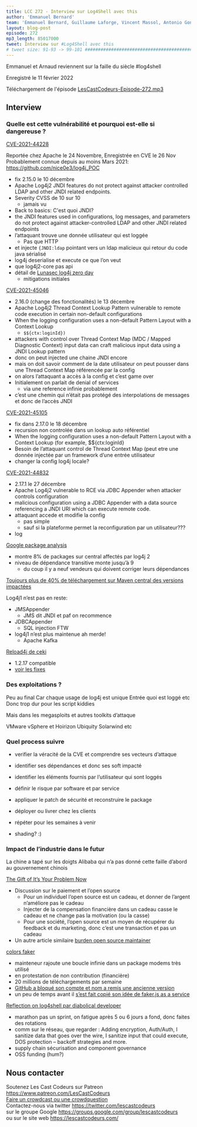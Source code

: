 ```yaml
---
title: LCC 272 - Interview sur Log4Shell avec this
author: 'Emmanuel Bernard'
team: 'Emmanuel Bernard, Guillaume Laforge, Vincent Massol, Antonio Goncalves, Arnaud Heritier, Audrey Neveu'
layout: blog-post
episode: 272
mp3_length: 85017000
tweet: Interview sur #Log4Shell avec this
# tweet size: 91-93 -> 99-101 #######################################################################
---
```

Emmanuel et Arnaud reviennent sur la faille du siècle #log4shell

Enregistré le 11 février 2022

Téléchargement de l'épisode [LesCastCodeurs-Episode-272.mp3](https://traffic.libsyn.com/lescastcodeurs/LesCastCodeurs-Episode-272.mp3)

## Interview

### Quelle est cette vulnérabilité et pourquoi est-elle si dangereuse ?

[CVE-2021-44228](https://logging.apache.org/log4j/2.x/security.html#CVE-2021-44228)

Reportée chez Apache le 24 Novembre, Enregistrée en CVE le 26 Nov
Probablement connue depuis au moins Mars 2021: https://github.com/nice0e3/log4j_POC

* fix 2.15.0 le 10 décembre
* Apache Log4j2 JNDI features do not protect against attacker controlled LDAP and other JNDI related endpoints.
* Severity CVSS de 10 sur 10
    * jamais vu
* Back to basics: C'est quoi JNDI?
* the JNDI features used in configurations, log messages, and parameters do not protect against attacker-controlled LDAP and other JNDI related endpoints
* l’attaquant trouve une donnée utilisateur qui est loggée
    * Pas que HTTP
* et injecte `{JNDI:ldap` pointant vers un ldap malicieux qui retour du code java sérialisé
* log4j deserialise et execute ce que l’on veut
* que log4j2-core pas api
* détail de [Lunasec log4j zero day](https://www.lunasec.io/docs/blog/log4j-zero-day/)  
    * mitigations initiales

[CVE-2021-45046](https://logging.apache.org/log4j/2.x/security.html#CVE-2021-45046)

* 2.16.0 (change des fonctionalités) le 13 décembre
* Apache Log4j2 Thread Context Lookup Pattern vulnerable to remote code execution in certain non-default configurations
* When the logging configuration uses a non-default Pattern Layout with a Context Lookup
    * `$${ctx:loginId})`
* attackers with control over Thread Context Map (MDC / Mapped Diagnostic Context) input data can craft malicious input data using a JNDI Lookup pattern
* donc on peut injected une chaine JNDI encore
* mais on doit savoir comment de la date utilisateur on peut pousser dans une Thread Context Map référencée par la config
* on alors l’attaquant a accès à la config et c’est game over
* Initialement on parlait de denial of services
    * via une reference infinie probablement
* c’est une chemin qui n’était pas protégé des interpolations de messages et donc de l’accès JNDI

[CVE-2021-45105](https://logging.apache.org/log4j/2.x/security.html#CVE-2021-45105)

* fix dans 2.17.0 le 18 décembre
* recursion non controlée dans un lookup auto référentiel
* When the logging configuration uses a non-default Pattern Layout with a Context Lookup (for example, $${ctx:loginId}
* Besoin de l’attaquant control de Thread Context Map (peut etre une donnée injectée par un framework d’une entrée utilisateur
* changer la config log4j locale?

[CVE-2021-44832](https://logging.apache.org/log4j/2.x/security.html#CVE-2021-44832)

* 2.17.1 le 27 décembre
* Apache Log4j2 vulnerable to RCE via JDBC Appender when attacker controls configuration
*   malicious configuration using a JDBC Appender with a data source referencing a JNDI URI which can execute remote code.
* attaquant accede et modifie la config
    * pas simple
    * sauf si la plateforme permet la reconfiguration par un utilisateur???
* log

[Google package analysis](https://security.googleblog.com/2021/12/understanding-impact-of-apache-log4j.html)

* montre 8% de packages sur central affectés par log4j 2
* niveau de dépendance transitive monte jusqu’à 9
    * du coup il y a neuf vendeurs qui doivent corriger leurs dépendances

[Toujours plus de 40% de téléchargement sur Maven central des versions impactées](https://www.sonatype.com/resources/log4j-vulnerability-resource-center)

Log4j1 n’est pas en reste:

* JMSAppender
    * JMS dit JNDI et paf on recommence
* JDBCAppender
    * SQL injection FTW
* log4j1 n’est plus maintenue ah merde!
    * Apache Kafka

[Reload4j de ceki](CVE-2021-44832)

* 1.2.17 compatible
* [voir les fixes](https://reload4j.qos.ch/news.html) 

### Des exploitations ?

Peu au final
Car chaque usage de log4j est unique
Entrée quoi est loggé etc 
Donc trop dur pour les script kiddies 

Mais dans les megasploits et autres toolkits d’attaque

VMware vSphere et Hoirizon
Ubiquity 
Solarwind 
etc

### Quel process suivre

* verifier la véracité de la CVE et comprendre ses vecteurs d’attaque
* identifier ses dépendances et donc ses soft impacté
* identifier les éléments fournis par l’utilisateur qui sont loggés
* définir le risque par software et par service
* appliquer le patch de sécurité et reconstruire le package
* déployer ou livrer chez les clients
* répéter pour les semaines à venir

* shading? :) 

### Impact de l’industrie dans le futur

La chine a tapé sur les doigts Alibaba qui n’a pas donné cette faille d’abord au gouvernement chinois 

[The Gift of It’s Your Problem Now](https://apenwarr.ca/log/20211229)  

* Discussion sur le paiement et l’open source
    * Pour un individuel l’open source est un cadeau, et donner de l’argent n’améliore pas le cadeau
    * Injecter de la compensation financière dans un cadeau casse le cadeau et ne change pas la motivation (ou la casse)
    * Pour une société, l’open source est un moyen de récupérer du feedback et du marketing, donc c’est une transaction et pas un cadeau
* Un autre article similaire [burden open source maintainer](http://www.jeffgeerling.com/blog/2022/burden-open-source-maintainer)

[colors faker](https://snyk.io/blog/open-source-npm-packages-colors-faker/)  

* mainteneur rajoute une boucle infinie dans un package modems très utilisé
* en protestation de non contribution (financière)
* 20 millions de téléchargements par semaine
* [GitHub a bloqué son compte et nom a remis une ancienne version](https://www.bleepingcomputer.com/news/security/dev-corrupts-npm-libs-colors-and-faker-breaking-thousands-of-apps/)
* un peu de temps avant il [s’est fait copié son idée de faker.js as a service](https://web.archive.org/web/20210628030444/https://marak.com/blog/2021-04-25-monetizing-open-source-is-problematic)


[Reflection on log4shell par diabolical developer](https://www.javaadvent.com/2021/12/reflections-on-log4shell.html)  

* marathon pas un sprint, on fatigue après 5 ou 6 jours a fond, donc faites des rotations
* comm sur le réseau, que regarder : Adding encryption, Auth/Auth, I sanitize data that goes over the wire, I sanitize input that could execute, DOS protection – backoff strategies and more.
* supply chain sécurisation and component governance
* OSS funding (hum?)

## Nous contacter

Soutenez Les Cast Codeurs sur Patreon <https://www.patreon.com/LesCastCodeurs>  
[Faire un crowdcast ou une crowdquestion](https://lescastcodeurs.com/crowdcasting/)  
Contactez-nous via twitter <https://twitter.com/lescastcodeurs>  
sur le groupe Google <https://groups.google.com/group/lescastcodeurs>  
ou sur le site web <https://lescastcodeurs.com/>
<!-- vim: set spelllang=fr : -->
